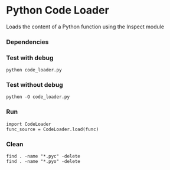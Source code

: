 Python Code Loader
=============================

Loads the content of a Python function using the Inspect module


### Dependencies


### Test with debug

```
python code_loader.py
```


### Test without debug

```
python -O code_loader.py
```


### Run

```
import CodeLoader
func_source = CodeLoader.load(func)
```


### Clean

```
find . -name "*.pyc" -delete
find . -name "*.pyo" -delete
```

